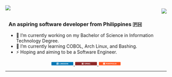 <div style="display: flex; justify-content: space-between; align-items: flex-start; text-align: center;">
    <img src="https://readme-typing-svg.herokuapp.com?font=Oswald&pause=1000&color=BCFF00FF&size=33&center=false&vCenter=true&width=500&height=35&lines=Hey+there!;+I'm+Justine+Bautista;" style="margin-bottom: 10px;" />
    <img align="right" src="https://visitor-badge.laobi.icu/badge?page_id=AgustinUno.AgustinUno" style="margin-top: 10px;" />
</div>
<div style="text-align: left; padding-left: 10px;">
    <h3>An aspiring software developer from Philippines 🇵🇭</h3>
    <ul>
        <li>🔭 I’m currently working on my Bachelor of Science in Information Technology Degree.</li>
        <li>🌱 I’m currently learning COBOL, Arch Linux, and Bashing.</li>
        <li>⚡ Hoping and aiming to be a Software Engineer.</li>
    </ul>
</div>
<div align="center">
  <a href="https://linkedin.com/in/pedro-sales-muniz" target="_blank">
    <img src="LinkedIn_icon.png" alt="LinkedIn" style="height: auto; max-width: 70px;">
  </a>
  
  <a href="https://linkedin.com/in/pedro-sales-muniz" target="_blank">
    <img src="Mail_icon.png" alt="Mail" style="height: auto; max-width: 70px;">
  </a>
  
  <a href="https://linkedin.com/in/pedro-sales-muniz" target="_blank">
    <img src="Port_icon.png" alt="Portfolio" style="height: auto; max-width: 70px;">
  </a>
</div>

 <hr/>




